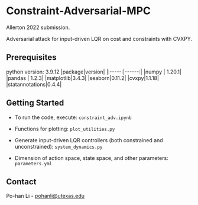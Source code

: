 # Constraint-Adversarial-MPC
Allerton 2022 submission. 

Adversarial attack for input-driven LQR on cost and constraints with CVXPY.

## Prerequisites

python version: 3.9.12
|package|version|
|:-----:|------:|
|numpy  | 1.20.1|
|pandas  | 1.2.3|
|matplotlib|3.4.3|
|seaborn|0.11.2|
|cvxpy|1.1.18|
|statannotations|0.4.4|


## Getting Started

* To run the code, execute: 
```constraint_adv.ipynb```

* Functions for plotting:
```plot_utilities.py```

* Generate input-driven LQR controllers (both constrained and unconstrained):
```system_dynamics.py```

* Dimension of action space, state space, and other parameters:
```parameters.yml```

## Contact

Po-han Li - pohanli@utexas.edu
